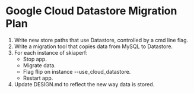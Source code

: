 Google Cloud Datastore Migration Plan
=====================================

1. Write new store paths that use Datastore, controlled by a cmd line flag.
2. Write a migration tool that copies data from MySQL to Datastore.
3. For each instance of skiaperf:
    * Stop app.
    * Migrate data.
    * Flag flip on instance --use_cloud_datastore.
    * Restart app.
4. Update DESIGN.md to reflect the new way data is stored.
